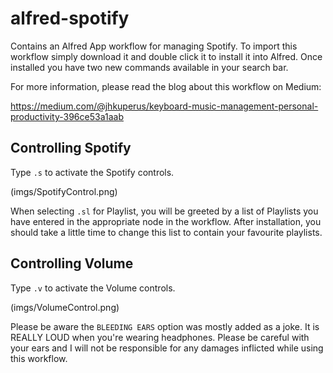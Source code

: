 # alfred-spotify

Contains an Alfred App workflow for managing Spotify. To import this workflow
simply download it and double click it to install it into Alfred. Once installed
you have two new commands available in your search bar.

For more information, please read the blog about this workflow on Medium:

https://medium.com/@jhkuperus/keyboard-music-management-personal-productivity-396ce53a1aab


## Controlling Spotify

Type `.s` to activate the Spotify controls.

(imgs/SpotifyControl.png)

When selecting `.sl` for Playlist, you will be greeted by a list of Playlists you
have entered in the appropriate node in the workflow. After installation, you should
take a little time to change this list to contain your favourite playlists.

## Controlling Volume

Type `.v` to activate the Volume controls.

(imgs/VolumeControl.png)

Please be aware the `BLEEDING EARS` option was mostly added as a joke. It is REALLY
LOUD when you're wearing headphones. Please be careful with your ears and I will not
be responsible for any damages inflicted while using this workflow.

